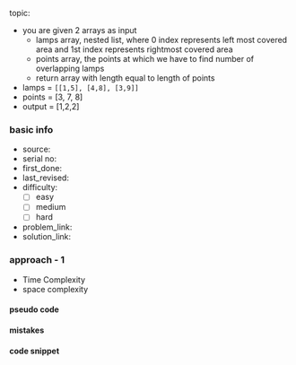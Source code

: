 topic:
- you are given 2 arrays as input
	- lamps array, nested list, where 0 index represents left most covered area and 1st index represents rightmost covered area
	- points array, the points at which we have to find number of overlapping lamps
	- return array with length equal to length of points
- lamps = <code>[[1,5], [4,8], [3,9]]</code>
- points = [3, 7, 8]
- output = [1,2,2]
### basic info
- source: 
- serial no:
- first_done:
- last_revised:
- difficulty:
	- [ ] easy
	- [ ] medium
	- [ ] hard
- problem_link: 
- solution_link:

### approach - 1
- Time Complexity
- space complexity

#### pseudo code

#### mistakes

#### code snippet
```python

```
